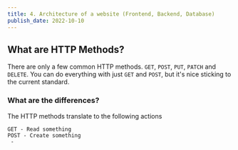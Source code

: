 ```yaml
---
title: 4. Architecture of a website (Frontend, Backend, Database)
publish_date: 2022-10-10
---
```


## What are HTTP Methods?

There are only a few common HTTP methods. `GET`, `POST`, `PUT`, `PATCH` and
`DELETE`. You can do everything with just `GET` and `POST`, but it's nice
sticking to the current standard.

### What are the differences?

The HTTP methods translate to the following actions

```
GET - Read something
POST - Create something
 -
```
